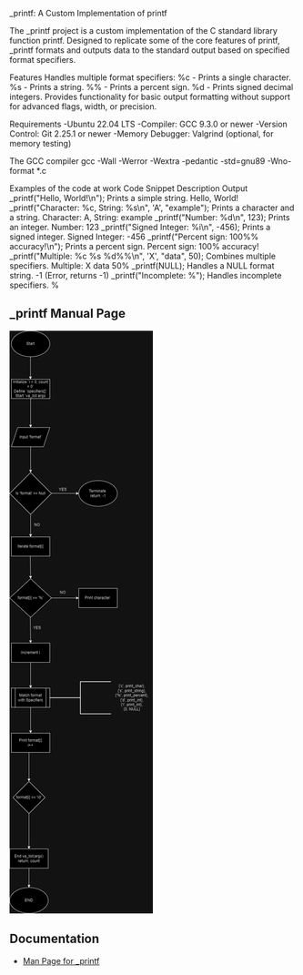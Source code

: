_printf: A Custom Implementation of printf

The _printf project is a custom implementation of the C standard library function printf. Designed to replicate some of the core features of printf, _printf formats and outputs data to the standard output based on specified format specifiers.

Features
Handles multiple format specifiers:
%c - Prints a single character.
%s - Prints a string.
%% - Prints a percent sign.
%d - Prints signed decimal integers.
Provides functionality for basic output formatting without support for advanced flags, width, or precision.

Requirements
-Ubuntu 22.04 LTS
-Compiler: GCC 9.3.0 or newer
-Version Control: Git 2.25.1 or newer
-Memory Debugger: Valgrind (optional, for memory testing)

The GCC compiler
gcc -Wall -Werror -Wextra -pedantic -std=gnu89 -Wno-format *.c

Examples of the code at work
Code Snippet	Description	Output
_printf("Hello, World!\\n");	Prints a simple string.	Hello, World!
_printf("Character: %c, String: %s\\n", 'A', "example");	Prints a character and a string.	Character: A, String: example
_printf("Number: %d\\n", 123);	Prints an integer.	Number: 123
_printf("Signed Integer: %i\\n", -456);	Prints a signed integer.	Signed Integer: -456
_printf("Percent sign: 100%% accuracy!\\n");	Prints a percent sign.	Percent sign: 100% accuracy!
_printf("Multiple: %c %s %d%%\\n", 'X', "data", 50);	Combines multiple specifiers.	Multiple: X data 50%
_printf(NULL);	Handles a NULL format string.	-1 (Error, returns -1)
_printf("Incomplete: %");	Handles incomplete specifiers.	%


## _printf Manual Page
![A flow chart showing the step by step process of _printf](_printf.cflowchart.drawio.png)

## Documentation

- [Man Page for _printf](./man_3_printf.3)
